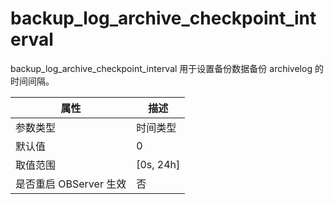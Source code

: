 backup_log_archive_checkpoint_interval
===========================================================

backup_log_archive_checkpoint_interval 用于设置备份数据备份 archivelog 的时间间隔。


|        属性        |     描述      |
|------------------|-------------|
| 参数类型             | 时间类型        |
| 默认值              | 0           |
| 取值范围             | \[0s, 24h\] |
| 是否重启 OBServer 生效 | 否           |

